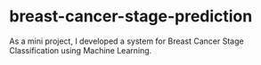 # breast-cancer-stage-prediction
As a mini project, I developed a system for Breast Cancer Stage Classification using Machine Learning.
